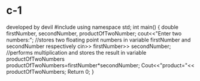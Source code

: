 # c-1
developed by devil
#include<iostream>
using namespace std;
int main() 
{
double firstNumber, secondNumber, productOfTwoNumber;
cout<<"Enter two numbers:";
//stores two floating point numbers in variable firstNumber and secondNumber respectively
cin>> firstNumber>> secondNumber;
//performs multiplication and stores the result in variable productOfTwoNumbers
productOfTwoNumbers=firstNumber*secondNumber;
Cout<<"product="<< productOfTwoNumbers;
Return 0;
}
